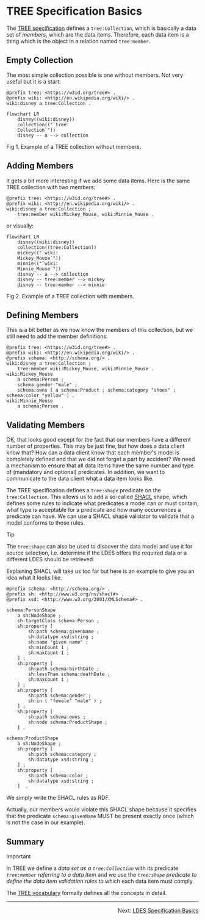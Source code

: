 # TREE Specification Basics
The [TREE specification](https://w3id.org/tree/specification) defines a `tree:Collection`, which is basically a data set of _members_, which are the data items. Therefore, each data item is a thing which is the object in a relation named `tree:member`.

## Empty Collection
The most simple collection possible is one without members. Not very useful but it is a start:
```
@prefix tree: <https://w3id.org/tree#> .
@prefix wiki: <http://en.wikipedia.org/wiki/> .
wiki:disney a tree:Collection .
```

```mermaid
flowchart LR
    disney((wiki:disney))
    collection(("`tree:
    Collection`"))
    disney -- a --> collection
```
Fig 1. Example of a TREE collection without members.

## Adding Members
It gets a bit more interesting if we add some data items. Here is the same TREE collection with two members:

```
@prefix tree: <https://w3id.org/tree#> .
@prefix wiki: <http://en.wikipedia.org/wiki/> .
wiki:disney a tree:Collection ;
    tree:member wiki:Mickey_Mouse, wiki:Minnie_Mouse .
```

or visually:

```mermaid
flowchart LR
    disney((wiki:disney))
    collection((tree:Collection))
    mickey(("`wiki:
    Mickey_Mouse`"))
    minnie(("`wiki:
    Minnie_Mouse`"))
    disney -- a --> collection
    disney -- tree:member --> mickey
    disney -- tree:member --> minnie
```
Fig 2. Example of a TREE collection with members.

## Defining Members
This is a bit better as we now know the members of this collection, but we still need to add the member definitions:
```
@prefix tree: <https://w3id.org/tree#> .
@prefix wiki: <http://en.wikipedia.org/wiki/> .
@prefix schema: <http://schema.org/> .
wiki:disney a tree:Collection ;
    tree:member wiki:Mickey_Mouse, wiki:Minnie_Mouse .
wiki:Mickey_Mouse 
    a schema:Person ;
    schema:gender "male" ;
    schema:owns [ a schema:Product ; schema:category "shoes" ; schema:color "yellow" ] .
wiki:Minnie_Mouse 
    a schema:Person .
```

## Validating Members
OK, that looks good except for the fact that our members have a different number of properties. This may be just fine, but how does a data client know that? How can a data client know that each member's model is completely defined and that we did not forget a part by accident? We need a mechanism to ensure that all data items have the same number and type of (mandatory and optional) predicates. In addition, we want to communicate to the data client what a data item looks like.

The TREE specification defines a `tree:shape` predicate on the `tree:Collection`. This allows us to add a so-called [SHACL](https://w3c.github.io/data-shapes/shacl/) shape, which defines some rules to indicate what predicates a model can or must contain, what type is acceptable for a predicate and how many occurrences a predicate can have. We can use a SHACL shape validator to validate that a model conforms to those rules.

> [!TIP]
> The `tree:shape` can also be used to discover the data model and use it for source selection, i.e. determine if the LDES offers the required data or a different LDES should be retrieved.

Explaining SHACL will take us too far but here is an example to give you an idea what it looks like.

```
@prefix schema: <http://schema.org/> .
@prefix sh: <http://www.w3.org/ns/shacl#> .
@prefix xsd: <http://www.w3.org/2001/XMLSchema#> .

schema:PersonShape
    a sh:NodeShape ;
    sh:targetClass schema:Person ;
    sh:property [
        sh:path schema:givenName ;
        sh:datatype xsd:string ;
        sh:name "given name" ;
        sh:minCount 1 ;
        sh:maxCount 1 ;
    ] ;
    sh:property [
        sh:path schema:birthDate ;
        sh:lessThan schema:deathDate ;
        sh:maxCount 1 ;
    ] ;
    sh:property [
        sh:path schema:gender ;
        sh:in ( "female" "male" ) ;
    ] ;
    sh:property [
        sh:path schema:owns ;
        sh:node schema:ProductShape ;
    ] .

schema:ProductShape
    a sh:NodeShape ;
    sh:property [
        sh:path schema:category ;
        sh:datatype xsd:string ;
    ] ;
    sh:property [
        sh:path schema:color ;
        sh:datatype xsd:string ;
    ]  .
```

We simply write the SHACL rules as RDF.

Actually, our members would violate this SHACL shape because it specifies that the predicate `schema:givenName` MUST be present exactly once (which is not the case in our example).

## Summary
> [!IMPORTANT]
> In TREE we define a _data set as a `tree:Collection`_ with its predicate _`tree:member` referring to a data item_ and we use the _`tree:shape` predicate to define the data item validation rules_ to which each data item must comply.

The [TREE vocabulary](https://cdn.jsdelivr.net/gh/treecg/specification@master/tree.ttl) formally defines all the concepts in detail.

---
<p align="right">Next: <a href="E-ldes-specs.md">LDES Specification Basics</a></p>
